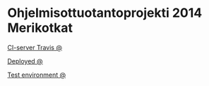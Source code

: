 # **Ohjelmisottuotantoprojekti 2014 Merikotkat**

[CI-server Travis @](https://travis-ci.org/Merikotkat/Merikotkat)

[Deployed @](http://h40.it.helsinki.fi)

[Test environment @](https://lintuvaara.ihku.fi/)
